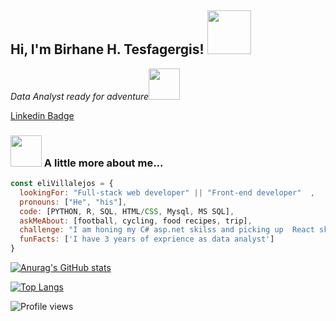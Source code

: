 
<h2> Hi, I'm Birhane H. Tesfagergis! <img src="https://media.giphy.com/media/26Fxy3Iz1ari8oytO/giphy.gif" width="70"></h2>

<p><em>Data Analyst ready for adventure</em><img src="https://media.giphy.com/media/XGma2iRIHTKkwqRkFl/giphy.gif" width="50"></p>

[Linkedin Badge](www.linkedin.com/in/birhane-hites)



### <img src="C:\Users\DELL\Downloads\Brex.jpeg" width="50"> A little more about me...  

```javascript
const eliVillalejos = {
  lookingFor: "Full-stack web developer" || "Front-end developer"  ,
  pronouns: ["He", "his"],
  code: [PYTHON, R, SQL, HTML/CSS, Mysql, MS SQL],
  askMeAbout: [football, cycling, food recipes, trip],
  challenge: "I am honing my C# asp.net skilss and picking up  React skills",
  funFacts: ['I have 3 years of exprience as data analyst']
}
```

<!--
<p>This week I spent my time on<img src="https://media.giphy.com/media/SvQzkTQb3ZwKcj1QTO/giphy.gif" width="40"></p>
```text
Other        10 hrs 23 mins  ████████████████████▓░░░░   83.30 % 
JavaScript   40 mins         █▒░░░░░░░░░░░░░░░░░░░░░░░   05.42 % 
JSX          30 mins         █░░░░░░░░░░░░░░░░░░░░░░░░   04.14 % 
Markdown     25 mins         █░░░░░░░░░░░░░░░░░░░░░░░░   03.47 % 
YAML         12 mins         ▒░░░░░░░░░░░░░░░░░░░░░░░░   01.70 % 
```
-->
<!--
<p>Latest Blog Posts<img src="https://media.giphy.com/media/THICzXhqZItpoFX7aD/giphy.gif" width="55"></p>
-->


<!-- BLOG-POST-LIST:START -->
<!--
- [Upgrade your React game with TypeScript: Routes](https://dev.to/misselliev/upgrade-your-react-game-with-typescript-routing-4c59)
- [Upgrade your React game with TypeScript: More on Types](https://dev.to/misselliev/upgrade-your-react-game-with-typescript-more-on-types-5o8)
- [Show off with Github's README](https://dev.to/misselliev/show-off-with-github-s-readme-40eh)
-->

<!-- BLOG-POST-LIST:END -->

<!--
<p>You can check out my portfolio <a href="https://elizabeth-villalejos.netlify.app">here</a><img src="https://media.giphy.com/media/cKPse5DZaptID3YAMK/giphy.gif" width="60"></p>
-->
[![Anurag's GitHub stats](https://github-readme-stats.vercel.app/api?username=tta2yta&theme=dracula)](https://github.com/tta2yta)

[![Top Langs](https://github-readme-stats.vercel.app/api/top-langs/?username=tta2yta&theme=dracula)](https://github.com/tta2yta-readme-stats)

![Profile views](https://gpvc.arturio.dev/tta2yta)
